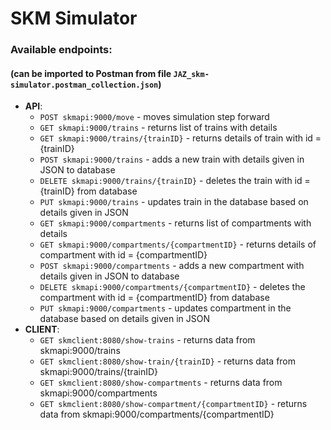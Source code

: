 # SKM Simulator

### Available endpoints:

#### (can be imported to Postman from file `JAZ_skm-simulator.postman_collection.json`)

- **API**:
    * `POST skmapi:9000/move` - moves simulation step forward
    * `GET skmapi:9000/trains` - returns list of trains with details
    * `GET skmapi:9000/trains/{trainID}` - returns details of train with id = {trainID}
    * `POST skmapi:9000/trains` - adds a new train with details given in JSON to database
    * `DELETE skmapi:9000/trains/{trainID}` - deletes the train with id = {trainID} from database
    * `PUT skmapi:9000/trains` - updates train in the database based on details given in JSON
    * `GET skmapi:9000/compartments` - returns list of compartments with details
    * `GET skmapi:9000/compartments/{compartmentID}` - returns details of compartment with id = {compartmentID}
    * `POST skmapi:9000/compartments` - adds a new compartment with details given in JSON to database
    * `DELETE skmapi:9000/compartments/{compartmentID}` - deletes the compartment with id = {compartmentID} from
      database
    * `PUT skmapi:9000/compartments` - updates compartment in the database based on details given in JSON
- **CLIENT**:
    * `GET skmclient:8080/show-trains` - returns data from skmapi:9000/trains
    * `GET skmclient:8080/show-train/{trainID}` - returns data from skmapi:9000/trains/{trainID}
    * `GET skmclient:8080/show-compartments` - returns data from skmapi:9000/compartments
    * `GET skmclient:8080/show-compartment/{compartmentID}` - returns data from skmapi:9000/compartments/{compartmentID}
